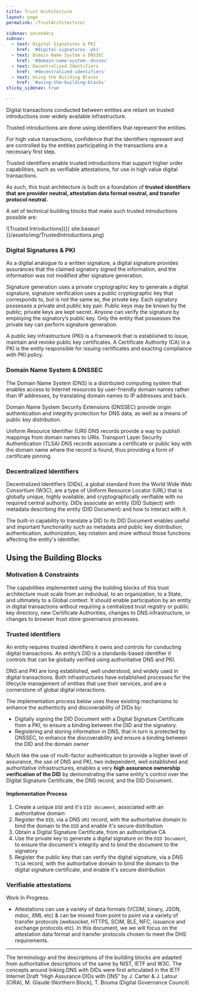 ```yaml
---
title: Trust Architecture
layout: page
permalink: /TrustArchitecture/

sidenav: secondary
subnav:
  - text: Digital Signatures & PKI
    href: '#digital-signatures--pki' 
  - text: Domain Name System & DNSSEC
    href: '#domain-name-system--dnssec'
  - text: Decentralized Identifiers
    href: '#decentralized-identifiers'
  - text: Using the Building Blocks
    href: '#using-the-building-blocks'
sticky_sidenav: true

---
```


Digital transactions conducted between entities are reliant on trusted introductions over widely available infrastructure.

Trusted introductions are done using identifiers that represent the entities.

For high value transactions, confidence that the identifiers represent and are controlled by the entities participating in the transactions are a necessary first step.

<div class="usa-alert usa-alert--info usa-alert--slim">
  <div class="usa-alert__body">
    <p class="usa-alert__text">
      Trusted identifiers enable trusted introductions that support higher order capabilities, such as verifiable attestations, for use in high value digital transactions.
    </p>
  </div>
</div>

As such, this trust architecture is built on a foundation of **trusted identifiers that are provider neutral, attestation data format neutral, and transfer protocol neutral.** 

A set of technical building blocks that make such trusted introductions possible are:

![Trusted Introductions]({{ site.baseurl }}/assets/img/TrustedIntroductions.png)


### Digital Signatures & PKI

As a digital analogue to a written signature, a digital signature provides assurances that the claimed signatory signed the information, and the information was not modified after signature generation.

Signature generation uses a private cryptographic key to generate a digital signature; signature verification uses a public cryptographic key that corresponds to, but is not the same as, the private key. Each signatory possesses a private and public key pair. Public keys may be known by the public; private keys are kept secret. Anyone can verify the signature by employing the signatory’s public key. Only the entity that possesses the private key can perform signature generation.

A public key infrastructure (PKI) is a framework that is established to issue, maintain and revoke public key certificates. A Certificate Authority (CA) in a PKI is the entity responsible for issuing certificates and exacting compliance with PKI policy.

### Domain Name System & DNSSEC

The Domain Name System (DNS) is a distributed computing system that enables access to Internet resources by user-friendly domain names rather than IP addresses, by translating domain names to IP addresses and back.

Domain Name System Security Extensions (DNSSEC) provide origin authentication and integrity protection for DNS data, as well as a means of public key distribution.

Uniform Resource Identifier (URI) DNS records provide a way to publish mappings from domain names to URIs. Transport Layer Security Authentication (TLSA) DNS records associate a certificate or public key with the domain name where the record is found, thus providing a form of certificate pinning.

### Decentralized Identifiers

Decentralized Identifiers (DIDs), a global standard from the World Wide Web Consortium (W3C), are a type of Uniform Resource Locator (URL) that is globally unique, highly available, and cryptographically verifiable with no required central authority. DIDs associate an entity (DID Subject) with metadata describing the entity (DID Document) and how to interact with it.

The built-in capability to translate a DID to its DID Document enables useful and important functionality such as metadata and public key distribution, authentication, authorization, key rotation and more without those functions affecting the entity's identifier.

## Using the Building Blocks

### Motivation & Constraints

The capabilities implemented using the building blocks of this trust architecture must scale from an individual, to an organization, to a State, and ultimately to a Global context. It should enable participation by an entity in digital transactions without requiring a centralized trust registry or public key directory, new Certificate Authorities, changes to DNS infrastructure, or changes to browser trust store governance processes.

### Trusted identifiers

An entity requires trusted identifiers it owns and controls for conducting digital transactions. An entity’s DID is a standards-based identifier it controls that can be globally verified using authoritative DNS and PKI.

DNS and PKI are long established, well understood, and widely used in digital transactions. Both infrastructures have established processes for the lifecycle management of entities that use their services, and are a cornerstone of global digital interactions.

The implementation process below uses these existing mechanisms to enhance the authenticity and discoverability of DIDs by:

- Digitally signing the DID Document with a Digital Signature Certificate from a PKI, to ensure a binding between the DID and the signatory.
- Registering and storing information in DNS, that in turn is protected by DNSSEC, to enhance the discoverability and ensure a binding between the DID and the domain owner

Much like the use of multi-factor authentication to provide a higher level of assurance, the use of DNS and PKI, two independent, well established and authoritative infrastructures, enables a very **high assurance ownership verification of the DID** by demonstrating the same entity's control over the Digital Signature Certificate, the DNS record, and the DID Document.

#### Implementation Process

1.  Create a unique `DID` and it's `DID document`, associated with an authoritative domain
2.  Register the `DID`, via a DNS `URI` record, with the authoritative domain to bind the domain to the `DID` and enable it's secure distribution
3.  Obtain a Digital Signature Certificate, from an authoritative CA
4.  Use the private key to generate a digital signature on the `DID Document`, to ensure the document's integrity and to bind the document to the signatory
5.  Register the public key that can verify the digital signature, via a DNS `TLSA` record, with the authoritative domain to bind the domain to the digital signature certificate, and enable it's secure distribution

### Verifiable attestations 

<div class="usa-alert usa-alert--warning usa-alert--slim">
  <div class="usa-alert__body">
    <p class="usa-alert__text">
      Work In Progress.
    </p>
  </div>
</div>

- Attestations can use a variety of data formats (VCDM, binary, JSON, mdoc, XML etc) & can be moved from point to point via a variety of transfer protocols (websocket, HTTPS, SCIM, BLE, NFC, issuance and exchange protocols etc). In this document, we we will focus on the attestation data format and transfer protocols chosen to meet the DHS requirements.

* * *
The terminology and the descriptions of the building blocks are adapted from authoritative descriptions of the same by NIST, IETF and W3C. The concepts around linking DNS with DIDs were first articulated in the IETF Internet Draft “High Assurance DIDs with DNS” by J. Carter & J. Latour (CIRA), M. Glaude (Northern Block), T. Bouma (Digital Governance Council)